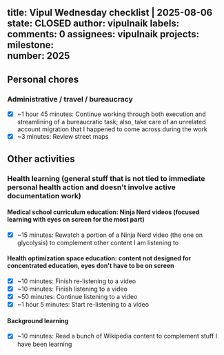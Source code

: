 title:	Vipul Wednesday checklist | 2025-08-06
state:	CLOSED
author:	vipulnaik
labels:	
comments:	0
assignees:	vipulnaik
projects:	
milestone:	
number:	2025
--
## Personal chores

### Administrative / travel / bureaucracy

- [x] ~1 hour 45 minutes: Continue working through both execution and streamlining of a bureaucratic task; also, take care of an unrelated account migration that I happened to come across during the work
- [x] ~3 minutes: Review street maps

## Other activities

### Health learning (general stuff that is not tied to immediate personal health action and doesn't involve active documentation work)

#### Medical school curriculum education: Ninja Nerd videos (focused learning with eyes on screen for the most part)

- [x] ~15 minutes: Rewatch a portion of a Ninja Nerd video (the one on glycolysis) to complement other content I am listening to

#### Health optimization space education: content not designed for concentrated education, eyes don't have to be on screen

- [x] ~10 minutes: Finish re-listening to a video
- [x] ~10 minutes: Finish listening to a video
- [x] ~50 minutes: Continue listening to a video
- [x] ~1 hour 5 minutes: Start re-listening to a video

#### Background learning

- [x] ~10 minutes: Read a bunch of Wikipedia content to complement stuff I have been learning
